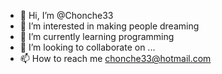 - 👋 Hi, I’m @Chonche33
- 👀 I’m interested in making people dreaming
- 🌱 I’m currently learning programming
- 💞️ I’m looking to collaborate on ...
- 📫 How to reach me chonche33@hotmail.com

<!---
Chonche33/Chonche33 is a ✨ special ✨ repository because its `README.md` (this file) appears on your GitHub profile.
You can click the Preview link to take a look at your changes.
--->
